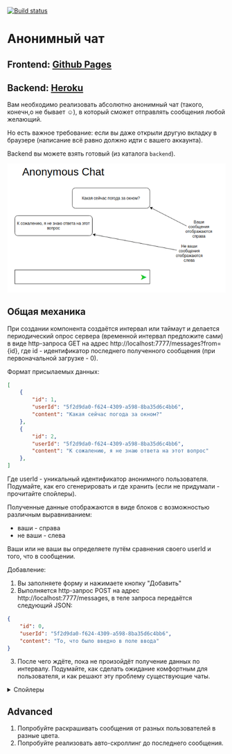 [![Build status](https://ci.appveyor.com/api/projects/status/luggm982jmfsqqtj/branch/master?svg=true)](https://ci.appveyor.com/project/Sergius92739/ra-6-3-lifecycle-http-chat-frontend/branch/master)

# Анонимный чат

## Frontend:  <a href="https://sergius92739.github.io/ra-6.3-lifecycle_http-chat-frontend/">Github Pages</a>

## Backend:  <a href="https://ra-6-3-lifecycle-http-chat.herokuapp.com/">Heroku</a>

Вам необходимо реализовать абсолютно анонимный чат (такого, конечн,о не бывает ☺), в который сможет отправлять сообщения любой желающий.

Но есть важное требование: если вы даже открыли другую вкладку в браузере (написание всё равно должно идти с вашего аккаунта).

Backend вы можете взять готовый (из каталога `backend`).

![Chat](./assets/chat.png)

## Общая механика

При создании компонента создаётся интервал или таймаут и делается периодический опрос сервера (временной интервал предложите сами) в виде http-запроса GET на адрес http://localhost:7777/messages?from={id}, где id - идентификатор последнего полученного сообщения (при первоначальной загрузке - 0).

Формат присылаемых данных:
```json
[
    {
        "id": 1,
        "userId": "5f2d9da0-f624-4309-a598-8ba35d6c4bb6",
        "content": "Какая сейчас погода за окном?"
    },
    {
        "id": 2,
        "userId": "5f2d9da0-f624-4309-a598-8ba35d6c4bb6",
        "content": "К сожалению, я не знаю ответа на этот вопрос"
    },
]
```
Где userId - уникальный идентификатор анонимного пользователя. Подумайте, как его сгенерировать и где хранить (если не придумали - прочитайте спойлеры).

Полученные данные отображаются в виде блоков с возможностью различным выравниванием:
* ваши - справа
* не ваши - слева

Ваши или не ваши вы определяете путём сравнения своего userId и того, что в сообщении.

Добавление:
1. Вы заполняете форму и нажимаете кнопку "Добавить"
1. Выполняется http-запрос POST на адрес http://localhost:7777/messages, в теле запроса передаётся следующий JSON:
```json
{
    "id": 0,
    "userId": "5f2d9da0-f624-4309-a598-8ba35d6c4bb6",
    "content": "То, что было введно в поле ввода"
}
```
3. После чего ждёте, пока не произойдёт получение данных по интервалу. Подумайте, как сделать ожидание комфортным для пользователя, и как решают эту проблему существующие чаты.

<details>
  <summary>Спойлеры</summary>
  
  Добиться уникальности "анонимов" можно просто записав в local/sessionStorage случайно сгенерированный id (nanoid, uuid). И использовать его для отправки и получения данных.

  Подумайте, какие уязвимости в безопасности создаёт подобная схема, и возможна ли отправка сообщений от лица другого пользователя?

  Подумайте над тем, как это можно предотвратить?
</details>

## Advanced

1. Попробуйте раскрашивать сообщения от разных пользователей в разные цвета.
1. Попробуйте реализовать авто-скроллинг до последнего сообщения.
